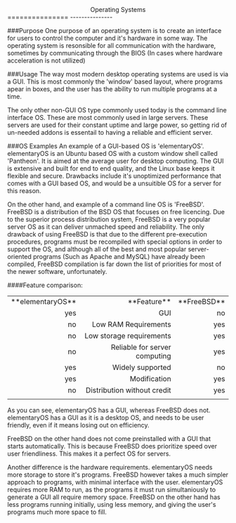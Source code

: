 <center>Operating Systems</center>
===============
---------------

###Purpose
One purpose of an operating system is to create an interface for users to control the computer and it's hardware in some way. The operating system is resonsible for all communication with the hardware, sometimes by communicating through the BIOS (In cases where hardware acceleration is not utilized)

###Usage
The way most modern desktop operating systems are used is via a GUI. This is most commonly the 'window' based layout, where programs apear in boxes, and the user has the ability to run multiple programs at a time. 

The only other non-GUI OS type commonly used today is the command line interface OS. These are most commonly used in large servers. These servers are used for their constant uptime and large power, so getting rid of un-needed addons is essentail to having a reliable and efficient server.

###OS Examples
An example of a GUI-based OS is 'elementaryOS'. elementaryOS is an Ubuntu based OS with a custom window shell called 'Pantheon'. It is aimed at the average user for desktop computing. The GUI is extensive and built for end to end quality, and the Linux base keeps it flexible and secure. Drawbacks include it's unoptimized performance that comes with a GUI based OS, and would be a unsuitible OS for a server for this reason.

On the other hand, and example of a command line OS is 'FreeBSD'. FreeBSD is a distribution of the BSD OS that focuses on free licencing. Due to the superior process distribution system, FreeBSD is a very popular server OS as it can deliver unmached speed and reliability. The only drawback of using FreeBSD is that due to the different pre-execution procedures, programs must be recompiled with special options in order to support the OS, and although all of the best and most popular server-oriented programs (Such as Apache and MySQL) have already been compiled, FreeBSD compilation is far down the list of priorities for most of the newer software, unfortunately.

####Feature comparison:
<style>
td {
	text-align: right;
}
</style>
<table>
<tr> <td>**elementaryOS**</td>  <td>**Feature**</td>  <td>**FreeBSD**</td> </tr>
<tr> <td>yes</td>  <td>GUI</td>  <td>no</td> </tr>
<tr> <td>no</td>  <td>Low RAM Requirements</td>  <td>yes</td> </tr>
<tr> <td>no</td>  <td>Low storage requirements</td>  <td>yes</td> </tr>
<tr> <td>no</td>  <td>Reliable for server computing</td>  <td>yes</td> </tr>
<tr> <td>yes</td>  <td>Widely supported</td>  <td>no</td> </tr>
<tr> <td>yes</td>  <td>Modification</td>  <td>yes</td> </tr>
<tr> <td>no</td>  <td>Distribution without credit</td>  <td>yes</td> </tr>
<tr> <td></td>  <td></td>  <td></td> </tr>
</table>

As you can see, elementaryOS has a GUI, whereas FreeBSD does not. elementaryOS has a GUI as it is a desktop OS, and needs to be user friendly, even if it means losing out on efficiency.

FreeBSD on the other hand does not come preinstalled with a GUI that starts automatically. This is because FreeBSD does prioritize speed over user friendliness. This makes it a perfect OS for servers.

Another difference is the hardware requirements. elementaryOS needs more storage to store it's programs. FreeBSD however takes a much simpler approach to programs, with minimal interface with the user. elementaryOS requires more RAM to run, as the programs it must run simultaniously to generate a GUI all require memory space. FreeBSD on the other hand has less programs running initially, using less memory, and giving the user's programs much more space to fill.
